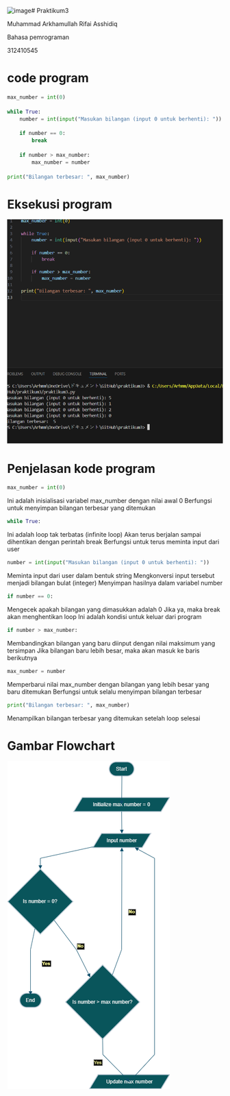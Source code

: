 ![image](https://github.com/user-attachments/assets/6c187c94-9aac-4b99-90c9-fa399f6b880e)# Praktikum3

Muhammad Arkhamullah Rifai Asshidiq

Bahasa pemrograman

312410545

# code program
```python
max_number = int(0)

while True:
    number = int(input("Masukan bilangan (input 0 untuk berhenti): "))

    if number == 0:
        break

    if number > max_number:
        max_number = number

print("Bilangan terbesar: ", max_number)

```
# Eksekusi program
![Foto](https://github.com/MuhammadArkham/Foto/blob/main/Screenshot%202024-10-22%20211528.png?raw=true)

# Penjelasan kode program

```Python
max_number = int(0)
```

Ini adalah inisialisasi variabel max_number dengan nilai awal 0
Berfungsi untuk menyimpan bilangan terbesar yang ditemukan

```Python
while True:
```

Ini adalah loop tak terbatas (infinite loop)
Akan terus berjalan sampai dihentikan dengan perintah break
Berfungsi untuk terus meminta input dari user

```Python
number = int(input("Masukan bilangan (input 0 untuk berhenti): "))
```

Meminta input dari user dalam bentuk string
Mengkonversi input tersebut menjadi bilangan bulat (integer)
Menyimpan hasilnya dalam variabel number

```Python
if number == 0:
```

Mengecek apakah bilangan yang dimasukkan adalah 0
Jika ya, maka break akan menghentikan loop
Ini adalah kondisi untuk keluar dari program

```Python
if number > max_number:
```

Membandingkan bilangan yang baru diinput dengan nilai maksimum yang tersimpan
Jika bilangan baru lebih besar, maka akan masuk ke baris berikutnya

```Python
max_number = number
```

Memperbarui nilai max_number dengan bilangan yang lebih besar yang baru ditemukan
Berfungsi untuk selalu menyimpan bilangan terbesar

```Python
print("Bilangan terbesar: ", max_number)
```

Menampilkan bilangan terbesar yang ditemukan setelah loop selesai

# Gambar Flowchart
![Foto](https://github.com/MuhammadArkham/Foto/blob/main/flowchart%20(1).png?raw=true)
